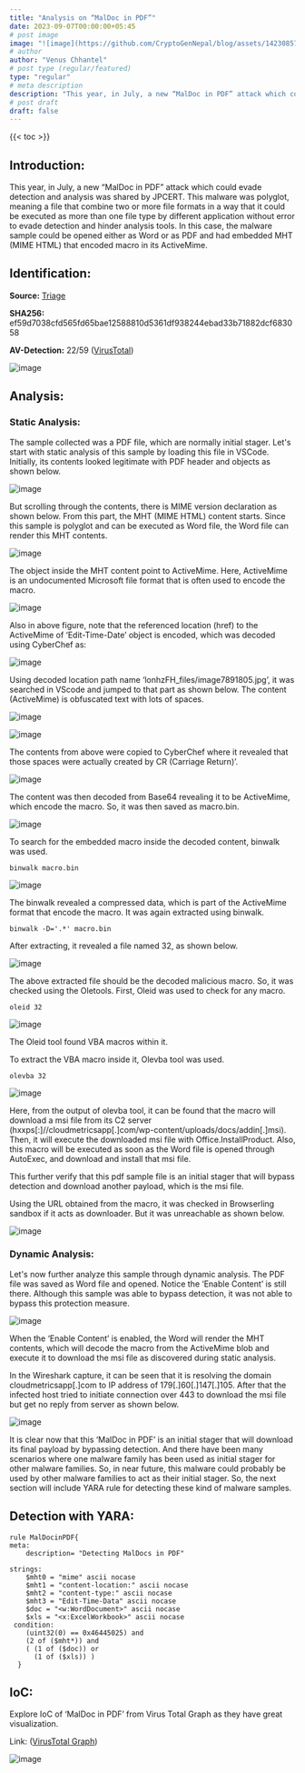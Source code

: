 ```yaml
---
title: "Analysis on “MalDoc in PDF”"
date: 2023-09-07T00:00:00+05:45
# post image
image: "![image](https://github.com/CryptoGenNepal/blog/assets/142308575/5a41bafd-9bcd-4286-b4de-f7014efec031)"
# author
author: "Venus Chhantel"
# post type (regular/featured)
type: "regular"
# meta description
description: "This year, in July, a new “MalDoc in PDF” attack which could evade detection and analysis was shared by JPCERT. This malware was polyglot, meaning a file that combine two or more file formats in a way that it could be executed as more than one file type by different application without error to evade detection and hinder analysis tools. In this case, the malware sample could be opened either as Word or as PDF and had embedded MHT (MIME HTML) that encoded macro in its ActiveMime."
# post draft
draft: false
---
```


{{< toc >}}

## Introduction:
This year, in July, a new “MalDoc in PDF” attack which could evade detection and analysis was shared by JPCERT. This malware was polyglot, meaning a file that combine two or more file formats in a way that it could be executed as more than one file type by different application without error to evade detection and hinder analysis tools. In this case, the malware sample could be opened either as Word or as PDF and had embedded MHT (MIME HTML) that encoded macro in its ActiveMime.

## Identification:
**Source:** [Triage](https://tria.ge/230829-clz17ahd83)

**SHA256:** ef59d7038cfd565fd65bae12588810d5361df938244ebad33b71882dcf683058

**AV-Detection:** 22/59 ([VirusTotal](https://www.virustotal.com/gui/file/ef59d7038cfd565fd65bae12588810d5361df938244ebad33b71882dcf683058))

![image](https://github.com/CryptoGenNepal/blog/assets/142308575/4a68ee39-057c-4933-b148-9f0b89b5d6e4)

## Analysis:
### Static Analysis:
The sample collected was a PDF file, which are normally initial stager. Let's start with static analysis of this sample by loading this file in VSCode. Initially, its contents looked legitimate with PDF header and objects as shown below.

![image](https://github.com/CryptoGenNepal/blog/assets/142308575/581f1b0c-050b-4a75-acc3-890b794dfd4a)

But scrolling through the contents, there is MIME version declaration as shown below. From this part, the MHT (MIME HTML) content starts. Since this sample is polyglot and can be executed as Word file, the Word file can render this MHT contents.

![image](https://github.com/CryptoGenNepal/blog/assets/142308575/4e8c4853-382c-4c9e-b786-753879dcfa4d)

The <link rel=’Edit-Time-Date’> object inside the MHT content point to ActiveMime. Here, ActiveMime is an undocumented Microsoft file format that is often used to encode the macro.

![image](https://github.com/CryptoGenNepal/blog/assets/142308575/fe25074e-a2d3-4c8b-832d-52f9a6d6458e)

Also in above figure, note that the referenced location (href) to the ActiveMime of ‘Edit-Time-Date’ object is encoded, which was decoded using CyberChef as:

![image](https://github.com/CryptoGenNepal/blog/assets/142308575/6ad1d04a-8104-4c82-bb56-7fd4ba881418)

Using decoded location path name ‘lonhzFH_files/image7891805.jpg’, it was searched in VScode and jumped to that part as shown below. The content (ActiveMime) is obfuscated text with lots of spaces.

![image](https://github.com/CryptoGenNepal/blog/assets/142308575/b78c26c0-9aec-4e0d-abca-df690a3f96b4)

![image](https://github.com/CryptoGenNepal/blog/assets/142308575/64982a1a-a898-4a08-b0be-08efdf12ffc4)

The contents from above were copied to CyberChef where it revealed that those spaces were actually created by CR (Carriage Return)’.

![image](https://github.com/CryptoGenNepal/blog/assets/142308575/2ac3e808-b251-4d03-9c09-cac4bcd2cdc9)

The content was then decoded from Base64 revealing it to be ActiveMime, which encode the macro. So, it was then saved as macro.bin.

![image](https://github.com/CryptoGenNepal/blog/assets/142308575/cd762228-6811-4bf1-bd76-55d9f417f144)

To search for the embedded macro inside the decoded content, binwalk was used.

    binwalk macro.bin

![image](https://github.com/CryptoGenNepal/blog/assets/142308575/006dda93-d5ba-49ea-b5d6-db2a6fe388ce)

The binwalk revealed a compressed data, which is part of the ActiveMime format that encode the macro. It was again extracted using binwalk.

    binwalk -D='.*' macro.bin

After extracting, it revealed a file named 32, as shown below.

![image](https://github.com/CryptoGenNepal/blog/assets/142308575/b1fcea13-f2d7-41b0-859e-cdcabb34cb35)

The above extracted file should be the decoded malicious macro. So, it was checked using the Oletools. First, Oleid was used to check for any macro.

    oleid 32

![image](https://github.com/CryptoGenNepal/blog/assets/142308575/96236ddb-0ed7-44d1-b64a-e4853aa43e6b)

The Oleid tool found VBA macros within it.

To extract the VBA macro inside it, Olevba tool was used.

    olevba 32

![image](https://github.com/CryptoGenNepal/blog/assets/142308575/30d18dc4-fc0c-473f-a9a5-48461db07bee)

Here, from the output of olevba tool, it can be found that the macro will download a msi file from its C2 server (hxxps[:]//cloudmetricsapp[.]com/wp-content/uploads/docs/addin[.]msi). Then, it will execute the downloaded msi file with Office.InstallProduct. Also, this macro will be executed as soon as the Word file is opened through AutoExec, and download and install that msi file.

This further verify that this pdf sample file is an initial stager that will bypass detection and download another payload, which is the msi file.

Using the URL obtained from the macro, it was checked in Browserling sandbox if it acts as downloader. But it was unreachable as shown below.

![image](https://github.com/CryptoGenNepal/blog/assets/142308575/3231b5ec-f689-49a4-be03-2c5be4b084f2)

### Dynamic Analysis:
Let's now further analyze this sample through dynamic analysis. The PDF file was saved as Word file and opened. Notice the ‘Enable Content’ is still there. Although this sample was able to bypass detection, it was not able to bypass this protection measure.

![image](https://github.com/CryptoGenNepal/blog/assets/142308575/e95a9caf-a52f-4b44-9718-1747d838a717)

When the ‘Enable Content’ is enabled, the Word will render the MHT contents, which will decode the macro from the ActiveMime blob and execute it to download the msi file as discovered during static analysis.

In the Wireshark capture, it can be seen that it is resolving the domain cloudmetricsapp[.]com to IP address of 179[.]60[.]147[.]105. After that the infected host tried to initiate connection over 443 to download the msi file but get no reply from server as shown below.

![image](https://github.com/CryptoGenNepal/blog/assets/142308575/3b309d87-e984-4ccb-ac87-28ac7222402e)

It is clear now that this ‘MalDoc in PDF’ is an initial stager that will download its final payload by bypassing detection. And there have been many scenarios where one malware family has been used as initial stager for other malware families. So, in near future, this malware could probably be used by other malware families to act as their initial stager. So, the next section will include YARA rule for detecting these kind of malware samples.

## Detection with YARA:

    rule MalDocinPDF{
    meta:
        description= "Detecting MalDocs in PDF"

    strings:
        $mht0 = "mime" ascii nocase
        $mht1 = "content-location:" ascii nocase
        $mht2 = "content-type:" ascii nocase
        $mht3 = "Edit-Time-Data" ascii nocase
        $doc = "<w:WordDocument>" ascii nocase
        $xls = "<x:ExcelWorkbook>" ascii nocase
     condition:
        (uint32(0) == 0x46445025) and
        (2 of ($mht*)) and 
        ( (1 of ($doc)) or 
          (1 of ($xls)) )
      }

## IoC:
Explore IoC of ‘MalDoc in PDF’ from Virus Total Graph as they have great visualization.

Link: ([VirusTotal Graph](https://www.virustotal.com/graph/gf02630da298546129218c8f0577ea4a751c3137cfcb54c56b785a69b33d5372f))

![image](https://github.com/CryptoGenNepal/blog/assets/142308575/394122b8-ec2f-413d-9588-07e746669690)
